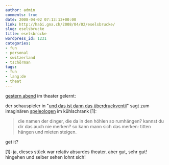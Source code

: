 ```yaml
---
author: admin
comments: true
date: 2008-04-02 07:13:13+00:00
link: http://habi.gna.ch/2008/04/02/eselsbrucke/
slug: eselsbrucke
title: eselsbrücke
wordpress_id: 1231
categories:
- fun
- personal
- switzerland
- tschörman
tags:
- fun
- lang:de
- theat
---
```


[gestern abend](http://habi.gna.ch/2008/04/01/in-den-vidmarhallen/) im theater gelernt:




der schauspieler in "[und das ist dann das überdruckventil](http://stadttheaterbern.ch/index.php?seid=40&ga=1&St_ID=17)" sagt zum imaginären [speleologen](http://de.wikipedia.org/wiki/Speleologie) im kühlschrank [1]:




<blockquote>
    

  die namen der dinger, die da in den höhlen so rumhängen? kannst du dir das auch nie merken? so kann mann sich das merken: titten hängen und mieten steigen.  

</blockquote>

get it?  



[1]: ja, dieses stück war relativ absurdes theater. aber gut, sehr gut! hingehen und selber sehen lohnt sich!



